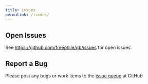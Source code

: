 ```yaml
---
title: issues
permalink: /issues/
---
```


Open Issues
----

See <https://github.com/freephile/qb/issues> for open issues.


Report a Bug
------------

Please post any bugs or work items to the [issue queue](https://github.com/freephile/qb/issues) at GitHub

